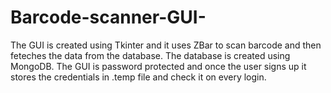 # Barcode-scanner-GUI-
The GUI is created using Tkinter and it uses ZBar to scan barcode and then feteches the data from the database. The database is created using MongoDB.
The GUI is password protected and once the user signs up it stores the credentials in .temp file and check it on every login.

